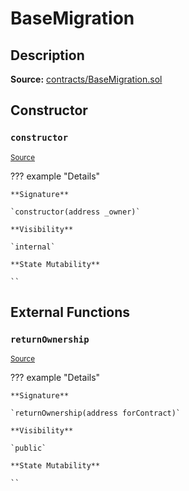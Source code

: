 # BaseMigration

## Description

**Source:** [contracts/BaseMigration.sol](https://github.com/Synthetixio/synthetix/tree/v2.80.2-alpha/contracts/BaseMigration.sol)

## Constructor

### `constructor`

<sub>[Source](https://github.com/Synthetixio/synthetix/tree/v2.80.2-alpha/contracts/BaseMigration.sol#L6)</sub>

??? example "Details"

    **Signature**

    `constructor(address _owner)`

    **Visibility**

    `internal`

    **State Mutability**

    ``

## External Functions

### `returnOwnership`

<sub>[Source](https://github.com/Synthetixio/synthetix/tree/v2.80.2-alpha/contracts/BaseMigration.sol#L9)</sub>

??? example "Details"

    **Signature**

    `returnOwnership(address forContract)`

    **Visibility**

    `public`

    **State Mutability**

    ``
